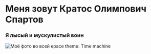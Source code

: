 # Меня зовут Кратос Олимпович Спартов #
### Я лысый и мускулистый воин ###
![Моё фото во всей красе](https://virtus-img.cdnvideo.ru/images/as-is/plain/2d/2d809d35fc083cbfd268b0b2ec2fc77d.jpg)
theme: Time machine

